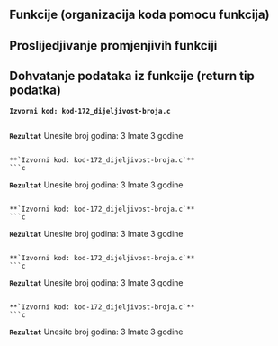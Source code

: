 
<div style="page-break-after: always;"></div>

## Funkcije (organizacija koda pomocu funkcija)

## Proslijedjivanje promjenjivih funkciji

## Dohvatanje podataka iz funkcije (return tip podatka)

**`Izvorni kod: kod-172_dijeljivost-broja.c`**
```c

```

**`Rezultat`**
Unesite broj godina: 
3
Imate 3 godine
```

**`Izvorni kod: kod-172_dijeljivost-broja.c`**
```c

```

**`Rezultat`**
Unesite broj godina: 
3
Imate 3 godine
```

**`Izvorni kod: kod-172_dijeljivost-broja.c`**
```c

```

**`Rezultat`**
Unesite broj godina: 
3
Imate 3 godine
```

**`Izvorni kod: kod-172_dijeljivost-broja.c`**
```c

```

**`Rezultat`**
Unesite broj godina: 
3
Imate 3 godine
```

**`Izvorni kod: kod-172_dijeljivost-broja.c`**
```c

```

**`Rezultat`**
Unesite broj godina: 
3
Imate 3 godine
```
